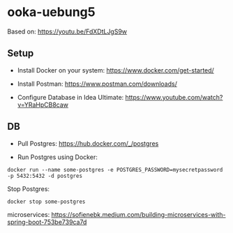 # ooka-uebung5

Based on: https://youtu.be/FdXDtLJgS9w

## Setup

- Install Docker on your system: https://www.docker.com/get-started/

- Install Postman: https://www.postman.com/downloads/

- Configure Database in Idea Ultimate: https://www.youtube.com/watch?v=YRaHpCB8caw

## DB

- Pull Postgres: https://hub.docker.com/_/postgres

- Run Postgres using Docker:

```
docker run --name some-postgres -e POSTGRES_PASSWORD=mysecretpassword -p 5432:5432 -d postgres
```

Stop Postgres:

```
docker stop some-postgres
```

microservices: https://sofienebk.medium.com/building-microservices-with-spring-boot-753be739ca7d
